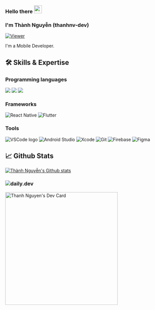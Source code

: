 ### Hello there <img src="https://media.giphy.com/media/hvRJCLFzcasrR4ia7z/giphy.gif" width="25px">
### I'm Thành Nguyễn (thanhnv-dev)

[![Viewer](https://komarev.com/ghpvc/?username=thanhnv-dev&color=1A8FE3&style=flat)](https://github.com/thanhnv-dev)

I'm a Mobile Developer.

## 🛠️ Skills & Expertise
### Programming languages
![](https://img.shields.io/badge/Javascript-informational?style=flat&logo=javascript&logoColor=000000&color=ffdf00)
![](https://img.shields.io/badge/Typescript-informational?style=flat&logo=typescript&logoColor=white&color=2e79c7)
![](https://img.shields.io/badge/Dart-informational?style=flat&logo=dart&logoColor=5BC2F1&color=0175C2)

### Frameworks
![React Native](https://img.shields.io/badge/React_Native-informational?logo=react&logoColor=61DAFB&style=for-the-badge)
![Flutter](https://img.shields.io/badge/Flutter-information?style=for-the-badge&logo=flutter&logoColor=02569B&color=white)


### Tools
![VSCode logo](https://img.shields.io/badge/VS%20Code-informational?logo=visual-studio-code&logoColor=white&style=flat)
![Android Studio](https://img.shields.io/badge/Android_Studio-informational?style=flat&logo=androidstudio&logoColor=3ddc84&color=132e3d)
![Xcode](https://img.shields.io/badge/Xcode-informational?style=flat&logo=xcode&logoColor=white&color=176ee3)
![Git](https://img.shields.io/badge/git-informational?logo=Git&logoColor=F05032&style=flat)
![Firebase](https://img.shields.io/badge/Firebase-informational?logo=firebase&logoColor=FFCA28&style=flat)
![Figma](https://img.shields.io/badge/Figma-informational?style=flat&logo=figma&logoColor=white)

## 📈 Github Stats
<a href="https://github.com/thanhnv-dev" title="thanhnv-dev">
    <img src="https://github-readme-stats.vercel.app/api?username=thanhnv-dev&show_icons=true&hide_border=true" alt="Thành Nguyễn's Github stats" />
</a>

### ![daily.dev](https://img.shields.io/badge/Daily.dev-information?style=social&logo=dailydotdev&logoColor=CE3DF3)
<a href="https://app.daily.dev/thanhnv"><img src="https://api.daily.dev/devcards/v2/d76rcp8yobGD7bvUlOr5L.png?r=4at&type=default" width="356" alt="Thanh Nguyen's Dev Card"/></a>
